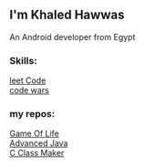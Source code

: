 
## I'm Khaled Hawwas
An Android developer from Egypt

### Skills:

[leet Code](https://www.leetcode.com/khaled_hawwas)</br>
[code wars](https://www.codewars.com/users/KhaledHawwas)

### my repos:
[Game Of Life](https://github.com/KhaledHawwas/GameOfLife)<br>
[Advanced Java](https://github.com/KhaledHawwas/advanced-java)<br>
[C Class Maker](https://github.com/KhaledHawwas/C_ClassMaker)
